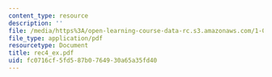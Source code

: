 ```yaml
---
content_type: resource
description: ''
file: /media/https%3A/open-learning-course-data-rc.s3.amazonaws.com/1-051-structural-engineering-design-fall-2003/fc0716cf5fd587b0764930a65a35fd40_rec4_ex.pdf
file_type: application/pdf
resourcetype: Document
title: rec4_ex.pdf
uid: fc0716cf-5fd5-87b0-7649-30a65a35fd40
---
```

